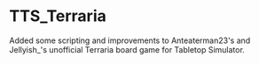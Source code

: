 # TTS_Terraria
Added some scripting and improvements to Anteaterman23's and Jellyish_'s unofficial Terraria board game for Tabletop Simulator.
